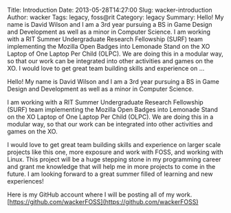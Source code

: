 Title: Introduction
Date: 2013-05-28T14:27:00
Slug: wacker-introduction
Author: wacker
Tags: legacy, foss@rit
Category: legacy
Summary: Hello! My name is David Wilson and I am a 3rd year pursuing a BS in Game Design and Development as well as a minor in Computer Science.  I am working with a RIT Summer Undergraduate Research Fellowship (SURF) team implementing the Mozilla Open Badges into Lemonade Stand on the XO Laptop of One Laptop Per Child (OLPC). We are doing this in a modular way, so that our work can be integrated into other activities and games on the XO.  I would love to get great team building skills and experience on  ... 

Hello! My name is David Wilson and I am a 3rd year pursuing a BS in Game
Design and Development as well as a minor in Computer Science.

I am working with a RIT Summer Undergraduate Research Fellowship (SURF) team
implementing the Mozilla Open Badges into Lemonade Stand on the XO Laptop of
One Laptop Per Child (OLPC). We are doing this in a modular way, so that our
work can be integrated into other activities and games on the XO.

I would love to get great team building skills and experience on larger scale
projects like this one, more exposure and work with FOSS, and working with
Linux. This project will be a huge stepping stone in my programming career and
grant me knowledge that will help me in more projects to come in the future. I
am looking forward to a great summer filled of learning and new experiences!

Here is my GitHub account where I will be posting all of my work.
[https://github.com/wackerFOSS](https://github.com/wackerFOSS)

